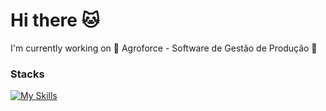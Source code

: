 # Hi there 🐱

I'm currently working on 🌱 Agroforce - Software de Gestão de Produção 🌱

### Stacks

[![My Skills](https://skillicons.dev/icons?i=php,go,c,js,vuejs,svelte)](https://skillicons.dev)
<!--
**lockade/lockade** is a ✨ _special_ ✨ repository because its `README.md` (this file) appears on your GitHub profile.

Here are some ideas to get you started:

- 🔭 I’m currently working on ...
- 🌱 I’m currently learning ...
- 👯 I’m looking to collaborate on ...
- 🤔 I’m looking for help with ...
- 💬 Ask me about ...
- 📫 How to reach me: ...
- 😄 Pronouns: ...
- ⚡ Fun fact: ...
-->
